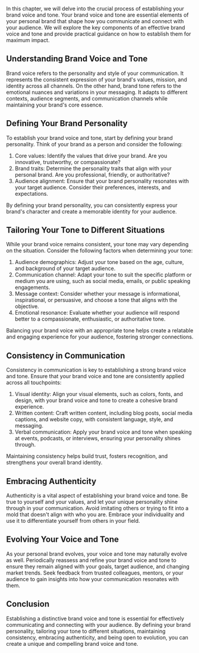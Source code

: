 
In this chapter, we will delve into the crucial process of establishing your brand voice and tone. Your brand voice and tone are essential elements of your personal brand that shape how you communicate and connect with your audience. We will explore the key components of an effective brand voice and tone and provide practical guidance on how to establish them for maximum impact.

## Understanding Brand Voice and Tone

Brand voice refers to the personality and style of your communication. It represents the consistent expression of your brand's values, mission, and identity across all channels. On the other hand, brand tone refers to the emotional nuances and variations in your messaging. It adapts to different contexts, audience segments, and communication channels while maintaining your brand's core essence.

## Defining Your Brand Personality

To establish your brand voice and tone, start by defining your brand personality. Think of your brand as a person and consider the following:

1. Core values: Identify the values that drive your brand. Are you innovative, trustworthy, or compassionate?
2. Brand traits: Determine the personality traits that align with your personal brand. Are you professional, friendly, or authoritative?
3. Audience alignment: Ensure that your brand personality resonates with your target audience. Consider their preferences, interests, and expectations.

By defining your brand personality, you can consistently express your brand's character and create a memorable identity for your audience.

## Tailoring Your Tone to Different Situations

While your brand voice remains consistent, your tone may vary depending on the situation. Consider the following factors when determining your tone:

1. Audience demographics: Adjust your tone based on the age, culture, and background of your target audience.
2. Communication channel: Adapt your tone to suit the specific platform or medium you are using, such as social media, emails, or public speaking engagements.
3. Message context: Consider whether your message is informational, inspirational, or persuasive, and choose a tone that aligns with the objective.
4. Emotional resonance: Evaluate whether your audience will respond better to a compassionate, enthusiastic, or authoritative tone.

Balancing your brand voice with an appropriate tone helps create a relatable and engaging experience for your audience, fostering stronger connections.

## Consistency in Communication

Consistency in communication is key to establishing a strong brand voice and tone. Ensure that your brand voice and tone are consistently applied across all touchpoints:

1. Visual identity: Align your visual elements, such as colors, fonts, and design, with your brand voice and tone to create a cohesive brand experience.
2. Written content: Craft written content, including blog posts, social media captions, and website copy, with consistent language, style, and messaging.
3. Verbal communication: Apply your brand voice and tone when speaking at events, podcasts, or interviews, ensuring your personality shines through.

Maintaining consistency helps build trust, fosters recognition, and strengthens your overall brand identity.

## Embracing Authenticity

Authenticity is a vital aspect of establishing your brand voice and tone. Be true to yourself and your values, and let your unique personality shine through in your communication. Avoid imitating others or trying to fit into a mold that doesn't align with who you are. Embrace your individuality and use it to differentiate yourself from others in your field.

## Evolving Your Voice and Tone

As your personal brand evolves, your voice and tone may naturally evolve as well. Periodically reassess and refine your brand voice and tone to ensure they remain aligned with your goals, target audience, and changing market trends. Seek feedback from trusted colleagues, mentors, or your audience to gain insights into how your communication resonates with them.

## Conclusion

Establishing a distinctive brand voice and tone is essential for effectively communicating and connecting with your audience. By defining your brand personality, tailoring your tone to different situations, maintaining consistency, embracing authenticity, and being open to evolution, you can create a unique and compelling brand voice and tone.
